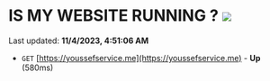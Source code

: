 # IS MY WEBSITE RUNNING ? [![](https://img.shields.io/static/v1?label=Sponsor&message=%E2%9D%A4&logo=GitHub&color=%23fe8e86)](https://github.com/sponsors/<username>)

Last updated: **11/4/2023, 4:51:06 AM**

- `GET` [https://youssefservice.me](https://youssefservice.me) - **Up** (580ms)
